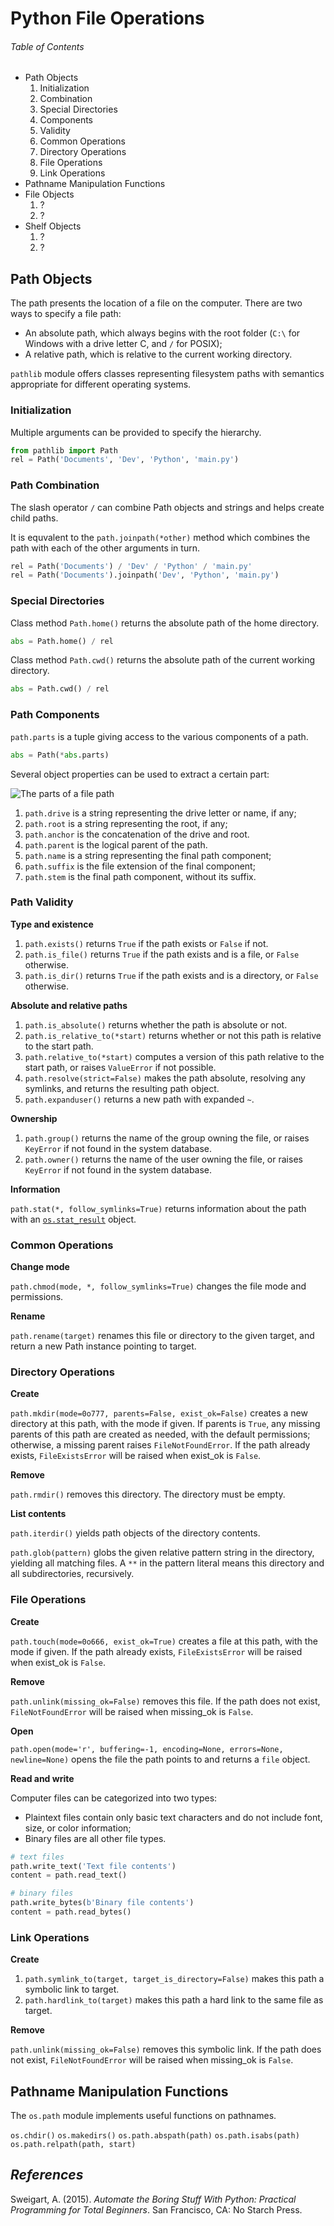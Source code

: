 # Python File Operations


###### _Table of Contents_

- Path Objects
	1. Initialization
	2. Combination
	3. Special Directories
	4. Components
	5. Validity
	6. Common Operations
	7. Directory Operations
	8. File Operations
	9. Link Operations
- Pathname Manipulation Functions
- File Objects
	1. ?
	2. ?
- Shelf Objects
	1. ?
	2. ?


## Path Objects

The path presents the location of a file on the computer. There are two ways to specify a file path:

- An absolute path, which always begins with the root folder (`C:\` for Windows with a drive letter C, and `/` for POSIX);
- A relative path, which is relative to the current working directory.

`pathlib` module offers classes representing filesystem paths with semantics appropriate for different operating systems.

### Initialization

Multiple arguments can be provided to specify the hierarchy.

``` python
from pathlib import Path
rel = Path('Documents', 'Dev', 'Python', 'main.py')
```

### Path Combination

The slash operator `/` can combine Path objects and strings and helps create child paths.

It is equvalent to the `path.joinpath(*other)` method which combines the path with each of the other arguments in turn.

``` python
rel = Path('Documents') / 'Dev' / 'Python' / 'main.py'
rel = Path('Documents').joinpath('Dev', 'Python', 'main.py')
```

### Special Directories

Class method `Path.home()` returns the absolute path of the home directory.

``` python
abs = Path.home() / rel
```

Class method `Path.cwd()` returns the absolute path of the current working directory.

``` python
abs = Path.cwd() / rel
```

### Path Components

`path.parts` is a tuple giving access to the various components of a path.

``` python
abs = Path(*abs.parts)
```

Several object properties can be used to extract a certain part:

![The parts of a file path](https://automatetheboringstuff.com/2e/images/000033.jpg)

1. `path.drive` is a string representing the drive letter or name, if any;
2. `path.root` is a string representing the root, if any;
3. `path.anchor` is the concatenation of the drive and root.
4. `path.parent` is the logical parent of the path.
5. `path.name` is a string representing the final path component;
6. `path.suffix` is the file extension of the final component;
7. `path.stem` is the final path component, without its suffix.

### Path Validity

**Type and existence**

1. `path.exists()` returns `True` if the path exists or `False` if not.
2. `path.is_file()` returns `True` if the path exists and is a file, or `False` otherwise.
3. `path.is_dir()` returns `True` if the path exists and is a directory, or `False` otherwise.

**Absolute and relative paths**

1. `path.is_absolute()` returns whether the path is absolute or not.
2. `path.is_relative_to(*start)` returns whether or not this path is relative to the start path.
3. `path.relative_to(*start)` computes a version of this path relative to the start path, or raises `ValueError` if not possible.
4. `path.resolve(strict=False)` makes the path absolute, resolving any symlinks, and returns the resulting path object.
5. `path.expanduser()` returns a new path with expanded `~`.

**Ownership**

1. `path.group()` returns the name of the group owning the file, or raises `KeyError` if not found in the system database.
2. `path.owner()` returns the name of the user owning the file, or raises `KeyError` if not found in the system database.

**Information**

`path.stat(*, follow_symlinks=True)` returns information about the path with an [`os.stat_result`](https://docs.python.org/3/library/os.html#os.stat_result) object.

### Common Operations

**Change mode**

`path.chmod(mode, *, follow_symlinks=True)` changes the file mode and permissions.

**Rename**

`path.rename(target)` renames this file or directory to the given target, and return a new Path instance pointing to target.

### Directory Operations

**Create**

`path.mkdir(mode=0o777, parents=False, exist_ok=False)` creates a new directory at this path, with the mode if given.
If parents is `True`, any missing parents of this path are created as needed, with the default permissions; otherwise, a missing parent raises `FileNotFoundError`.
If the path already exists, `FileExistsError` will be raised when exist_ok is `False`.

**Remove**

`path.rmdir()` removes this directory. The directory must be empty.

**List contents**

`path.iterdir()` yields path objects of the directory contents.

`path.glob(pattern)` globs the given relative pattern string in the directory, yielding all matching files.
A `**` in the pattern literal means this directory and all subdirectories, recursively.

### File Operations

**Create**

`path.touch(mode=0o666, exist_ok=True)` creates a file at this path, with the mode if given.
If the path already exists, `FileExistsError` will be raised when exist_ok is `False`.

**Remove**

`path.unlink(missing_ok=False)` removes this file.
If the path does not exist, `FileNotFoundError` will be raised when missing_ok is `False`.

**Open**

`path.open(mode='r', buffering=-1, encoding=None, errors=None, newline=None)` opens the file the path points to and returns a `file` object.

**Read and write**

Computer files can be categorized into two types:

- Plaintext files contain only basic text characters and do not include font, size, or color information;
- Binary files are all other file types.

``` python
# text files
path.write_text('Text file contents')
content = path.read_text()

# binary files
path.write_bytes(b'Binary file contents')
content = path.read_bytes()
```

### Link Operations

**Create**

1. `path.symlink_to(target, target_is_directory=False)` makes this path a symbolic link to target.
2. `path.hardlink_to(target)` makes this path a hard link to the same file as target.

**Remove**

`path.unlink(missing_ok=False)` removes this symbolic link.
If the path does not exist, `FileNotFoundError` will be raised when missing_ok is `False`.


## Pathname Manipulation Functions

The `os.path` module implements useful functions on pathnames.

`os.chdir()`
`os.makedirs()`
`os.path.abspath(path)`
`os.path.isabs(path)`
`os.path.relpath(path, start)`


## *References*
Sweigart, A. (2015). _Automate the Boring Stuff With Python: Practical Programming for Total Beginners_. San Francisco, CA: No Starch Press.
